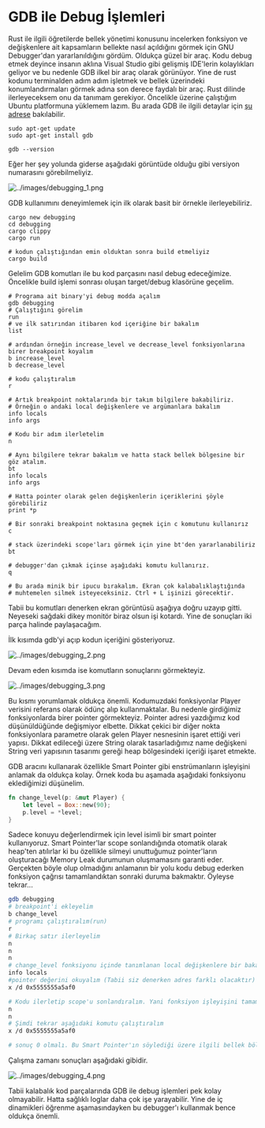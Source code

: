 # GDB ile Debug İşlemleri

Rust ile ilgili öğretilerde bellek yönetimi konusunu incelerken fonksiyon ve değişkenlere ait kapsamların bellekte nasıl açıldığını görmek için GNU Debugger'dan yararlanıldığını gördüm. Oldukça güzel bir araç. Kodu debug etmek deyince insanın aklına Visual Studio gibi gelişmiş IDE'lerin kolaylıkları geliyor ve bu nedenle GDB ilkel bir araç olarak görünüyor. Yine de rust kodunu terminalden adım adım işletmek ve bellek üzerindeki konumlandırmaları görmek adına son derece faydalı bir araç. Rust dilinde ilerleyeceksem onu da tanımam gerekiyor. Öncelikle üzerine çalıştığım Ubuntu platformuna yüklemem lazım. Bu arada GDB ile ilgili detaylar için [şu adrese](http://www.gdbtutorial.com/) bakılabilir.

```shell
sudo apt-get update
sudo apt-get install gdb

gdb --version
```

Eğer her şey yolunda giderse aşağıdaki görüntüde olduğu gibi versiyon numarasını görebilmeliyiz.

![../images/debugging_1.png](../images/debugging_1.png)

GDB kullanımını deneyimlemek için ilk olarak basit bir örnekle ilerleyebiliriz.

```shell
cargo new debugging
cd debugging
cargo clippy
cargo run

# kodun çalıştığından emin olduktan sonra build etmeliyiz
cargo build
```

Gelelim GDB komutları ile bu kod parçasını nasıl debug edeceğimize. Öncelikle build işlemi sonrası oluşan target/debug klasörüne geçelim.

```shell
# Programa ait binary'yi debug modda açalım
gdb debugging
# Çalıştığını görelim
run
# ve ilk satırından itibaren kod içeriğine bir bakalım
list

# ardından örneğin increase_level ve decrease_level fonksiyonlarına birer breakpoint koyalım
b increase_level
b decrease_level

# kodu çalıştıralım
r

# Artık breakpoint noktalarında bir takım bilgilere bakabiliriz.
# Örneğin o andaki local değişkenlere ve argümanlara bakalım
info locals
info args

# Kodu bir adım ilerletelim
n

# Aynı bilgilere tekrar bakalım ve hatta stack bellek bölgesine bir göz atalım.
bt
info locals
info args

# Hatta pointer olarak gelen değişkenlerin içeriklerini şöyle görebiliriz
print *p

# Bir sonraki breakpoint noktasına geçmek için c komutunu kullanırız
c

# stack üzerindeki scope'ları görmek için yine bt'den yararlanabiliriz
bt

# debugger'dan çıkmak içinse aşağıdaki komutu kullanırız.
q

# Bu arada minik bir ipucu bırakalım. Ekran çok kalabalıklaştığında
# muhtemelen silmek isteyeceksiniz. Ctrl + L işinizi görecektir.
```

Tabii bu komutları denerken ekran görüntüsü aşağıya doğru uzayıp gitti. Neyeseki sağdaki dikey monitör biraz olsun işi kotardı. Yine de sonuçları iki parça halinde paylaşacağım.

İlk kısımda gdb'yi açıp kodun içeriğini gösteriyoruz.

![../images/debugging_2.png](../images/debugging_2.png)

Devam eden kısımda ise komutların sonuçlarını görmekteyiz.

![../images/debugging_3.png](../images/debugging_3.png)

Bu kısmı yorumlamak oldukça önemli. Kodumuzdaki fonksiyonlar Player verisini referans olarak ödünç alıp kullanmaktalar. Bu nedenle girdiğimiz fonksiyonlarda birer pointer görmekteyiz. Pointer adresi yazdığımız kod düşünüldüğünde değişmiyor elbette. Dikkat çekici bir diğer nokta fonksiyonlara parametre olarak gelen Player nesnesinin işaret ettiği veri yapısı. Dikkat edileceği üzere String olarak tasarladığımız name değişkeni String veri yapısının tasarımı gereği heap bölgesindeki içeriği işaret etmekte.

GDB aracını kullanarak özellikle Smart Pointer gibi enstrümanların işleyişini anlamak da oldukça kolay. Örnek koda bu aşamada aşağıdaki fonksiyonu eklediğimizi düşünelim.

```rust
fn change_level(p: &mut Player) {
    let level = Box::new(90);
    p.level = *level;
}
```

Sadece konuyu değerlendirmek için level isimli bir smart pointer kullanıyoruz. Smart Pointer'lar scope sonlandığında otomatik olarak heap'ten atılırlar ki bu özellikle silmeyi unuttuğumuz pointer'ların oluşturacağı Memory Leak durumunun oluşmamasını garanti eder. Gerçekten böyle olup olmadığını anlamanın bir yolu kodu debug ederken fonksiyon çağrısı tamamlandıktan sonraki duruma bakmaktır. Öyleyse tekrar...

```bash
gdb debugging
# breakpoint'i ekleyelim
b change_level
# programı çalıştıralım(run)
r
# Birkaç satır ilerleyelim
n
n
n
# change_level fonksiyonu içinde tanımlanan local değişkenlere bir bakalım
info locals
#pointer değerini okuyalım (Tabii siz denerken adres farklı olacaktır)
x /d 0x5555555a5af0

# Kodu ilerletip scope'u sonlandıralım. Yani fonksiyon işleyişini tamamlayalım.
n
n
# Şimdi tekrar aşağıdaki komutu çalıştıralım
x /d 0x5555555a5af0

# sonuç 0 olmalı. Bu Smart Pointer'ın söylediği üzere ilgili bellek bölgesinin kaldırıldığı anlamına gelir.
```

Çalışma zamanı sonuçları aşağıdaki gibidir.

![../images/debugging_4.png](../images/debugging_4.png)

Tabii kalabalık kod parçalarında GDB ile debug işlemleri pek kolay olmayabilir. Hatta sağlıklı loglar daha çok işe yarayabilir. Yine de iç dinamikleri öğrenme aşamasındayken bu debugger'ı kullanmak bence oldukça önemli.